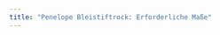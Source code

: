 ```yaml
---
title: "Penelope Bleistiftrock: Erforderliche Maße"
---
```


<PatternMeasurements pattern='penelope' />
